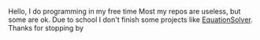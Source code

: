 Hello, I do programming in my free time
Most my repos are useless, but some are ok.
Due to school I don't finish some projects like <a href="https://github.com/EmilMis/EquationSolver">EquationSolver</a>.
Thanks for stopping by

<!---
EmilMis/EmilMis is a ✨ special ✨ repository because its `README.md` (this file) appears on your GitHub profile.
You can click the Preview link to take a look at your changes.
--->
